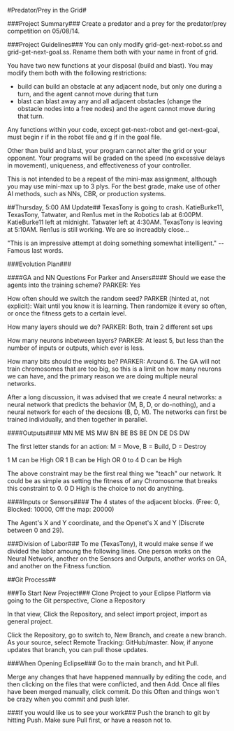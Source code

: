 #Predator/Prey in the Grid#

###Project Summary###
Create a predator and a prey for the predator/prey competition on 05/08/14.

###Project Guidelines###
You can only modify grid-get-next-robot.ss and grid-get-next-goal.ss. Rename them both with your
name in front of grid.

You have two new functions at your disposal (build and blast). You may modify them both with the
following restrictions:
- build can build an obstacle at any adjacent node, but only one during a turn, and the agent
cannot move during that turn
- blast can blast away any and all adjacent obstacles (change the obstacle nodes into a free nodes)
and the agent cannot move during that turn.

Any functions within your code, except get-next-robot and get-next-goal, must begin r if in the
robot file and g if in the goal file.

Other than build and blast, your program cannot alter the grid or your opponent. Your programs will
be graded on the speed (no excessive delays in movement), uniqueness, and effectiveness of your
controller.

This is not intended to be a repeat of the mini-max assignment, although you may use mini-max up to
3 plys. For the best grade, make use of other AI methods, such as NNs, CBR, or production systems.

##Thursday, 5:00 AM Update##
TexasTony is going to crash. KatieBurke11, TexasTony, Tatwater, and Ren1us met in the Robotics lab at 6:00PM. KatieBurke11 left at midnight. Tatwater left at 4:30AM. TexasTony is leaving at 5:10AM. Ren1us is still working. We are so increadbly close...

"This is an impressive attempt at doing something somewhat intelligent." -- Famous last words.

###Evolution Plan###

####GA and NN Questions For Parker and Ansers####
Should we ease the agents into the training scheme?
	PARKER: Yes

How often should we switch the random seed?
	PARKER (hinted at, not explicit): Wait until you know it is learning. Then randomize it every so often, or once the fitness gets to a certain level.

How many layers should we do?
	PARKER: Both, train 2 different set ups

How many neurons inbetween layers?
	PARKER: At least 5, but less than the number of inputs or outputs, which ever is less.

How many bits should the weights be?
	PARKER: Around 6. The GA will not train chromosomes that are too big, so this is a limit on how many neurons we can have, and the primary reason we are doing multiple neural networks.
	
After a long discussion, it was advised that we create 4 neural networks: a neural network that predicts the behavior (M, B, D, or do-nothing), and a neural network for each of the decsions (B, D, M). The networks can first be trained individually, and then together in parallel. 

####Outputs####
MN ME MS MW BN BE BS BE DN DE DS DW

The first letter stands for an action: M = Move, B = Build, D = Destroy

1 M can be High OR 1 B can be High OR 0 to 4 D can be High

The above constraint may be the first real thing we "teach" our network. It could be as simple as setting the fitness of any Chromosome that breaks this constraint to 0. 0 D High is the choice to not do anything.

####Inputs or Sensors####
The 4 states of the adjacent blocks. (Free: 0, Blocked: 10000, Off the map: 20000)

The Agent's X and Y coordinate, and the Openet's X and Y (Discrete between 0 and 29).


###Division of Labor###
To me (TexasTony), it would make sense if we divided the labor amoung the following lines. One person works on the Neural Network, another on the Sensors and Outputs, another works on GA, and another on the Fitness function.

##Git Process##

###To Start New Project###
Clone Project to your Eclipse Platform via going to the Git perspective, Clone a Repository

In that view, Click the Repository, and select import project, import as general project.

Click the Repository, go to switch to, New Branch, and create a new branch. As your source, select Remote Tracking: GitHub/master. Now, if anyone updates that branch, you can pull those updates.

###When Opening Eclipse###
Go to the main branch, and hit Pull.

Merge any changes that have happened mannually by editing the code, and then clicking on the files that were conflicted, and then Add. Once all files have been merged manually, click commit. Do this Often and things won't be crazy when you commit and push later.

###If you would like us to see your work###
Push the branch to git by hitting Push. Make sure Pull first, or have a reason not to.


